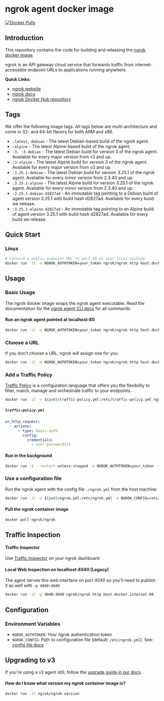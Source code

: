 # ngrok agent docker image

[![Docker Pulls](https://img.shields.io/docker/pulls/ngrok/ngrok.svg)](https://hub.docker.com/r/ngrok/ngrok)

## Introduction

This repository contains the code for building and releasing the [ngrok docker image][ngrok-dockerhub].

ngrok is an API gateway cloud service that forwards traffic from internet-accessible endpoint URLs to applications running anywhere.

**Quick Links:**
- [ngrok website][ngrok]
- [ngrok docs][ngrok-docs]
- [ngrok Docker Hub repository][ngrok-dockerhub]

## Tags

We offer the following image tags. All tags below are multi-architecture and come in 32- and 64-bit flavors for both ARM and x86.

- `:latest`, :`debian` - The latest Debian-based build of the ngrok agent.
- `:alpine` - The latest Alpine-based build of the ngrok agent.
- `:3, :3-debian` - The latest Debian build for version 3 of the ngrok agent. Available for every major version from v3 and up.
- `:3-alpine` - The latest Alpine build for version 3 of the ngrok agent. Available for every major version from v3 and up.
- `:3.25.1-debian` - The latest Debian build for version 3.25.1 of the ngrok agent. Available for every minor version from 2.3.40 and up.
- `:3.25.1-alpine` - The latest Alpine build for version 3.25.1 of the ngrok agent. Available for every minor version from 2.3.40 and up.
- `:3.25.1-debian-d2827ad` - An immutable tag pointing to a Debian build of agent version 3.25.1 with build hash d2827ad. Available for every build we release.
- `:3.25.1-alpine-d2827ad` - An immutable tag pointing to an Alpine build of agent version 3.25.1 with build hash d2827ad. Available for every build we release.

## Quick Start

### Linux

```bash
# Forward a public endpoint URL to port 80 on your local machine
docker run -it -e NGROK_AUTHTOKEN=your_token ngrok/ngrok http host.docker.internal:80
```

## Usage

### Basic Usage

The ngrok docker image wraps the ngrok agent executable. Read the documentation for the [ngrok agent CLI docs](https://ngrok.com/docs/agent/cli/) for all commands.

#### Run an ngrok agent pointed at localhost:80

```bash
docker run -it -e NGROK_AUTHTOKEN=your_token ngrok/ngrok http host.docker.internal:80
```

### Choose a URL

If you don't choose a URL, ngrok will assign one for you.

```bash
docker run -it -e NGROK_AUTHTOKEN=your_token ngrok/ngrok http host.docker.internal:80 --url https://your-url-here.ngrok.app
```

### Add a Traffic Policy

[Traffic Policy](https://ngrok.com/docs/traffic-policy/) is a configuration language that offers you the flexibility to filter, match, manage and orchestrate traffic to your endpoints.

```bash
docker run -it -v $(pwd)/traffic-policy.yml:/etc/traffic-policy.yml ngrok/ngrok:alpine http host.docker.internal:80 --traffic-policy-file /etc/traffic-policy.yml
```

##### `traffic-policy.yml`

```yaml
on_http_request:
  - actions:
      - type: basic-auth
        config:
          credentials:
            - user:password123
```

#### Run in the background

```bash
docker run -d --restart unless-stopped -e NGROK_AUTHTOKEN=your_token --name ngrok-agent ngrok/ngrok http host.docker.internal:80
```

### Use a configuration file

Run the ngrok agent with the config file `./ngrok.yml` from the host machine:

```bash
docker run -it -v $(pwd)/ngrok.yml:/etc/ngrok.yml -e NGROK_CONFIG=/etc/ngrok.yml ngrok/ngrok:alpine http host.docker.internal:80
```

#### Pull the ngrok container image

```bash
docker pull ngrok/ngrok
```

## Traffic Inspection

#### Traffic Inspector

Use [Traffic Inspector](https://dashboard.ngrok.com/ac_aHNlbPD0YUEUrqWbr9xZQJUflCx/traffic-inspector) on your ngrok dashboard

#### Local Web Inspection on localhost:4040 (Legacy)

The agent serves this web interface on port 4040 so you'll need to publish it as well with `-p 4040:4040`

```bash
docker run -it -p 4040:4040 ngrok/ngrok http host.docker.internal:80
```

## Configuration

### Environment Variables

- `NGROK_AUTHTOKEN`: Your ngrok authentication token
- `NGROK_CONFIG`: Path to configuration file (default: `/etc/ngrok.yml`). See: [config file docs](ngrok-config-docs)


## Upgrading to v3

If you're using a v2 agent still, follow the [upgrade guide in our docs](https://ngrok.com/docs/guides/upgrade-v2-v3).


#### How do I know what version my ngrok container image is?

```bash
docker run -it ngrok/ngrok version
```

[ngrok-dockerhub]: https://hub.docker.com/r/ngrok/ngrok
[ngrok]: https://ngrok.com/
[ngrok-docs]: https://ngrok.com/docs
[ngrok-config-docs]: https://ngrok.com/docs/agent/config/
